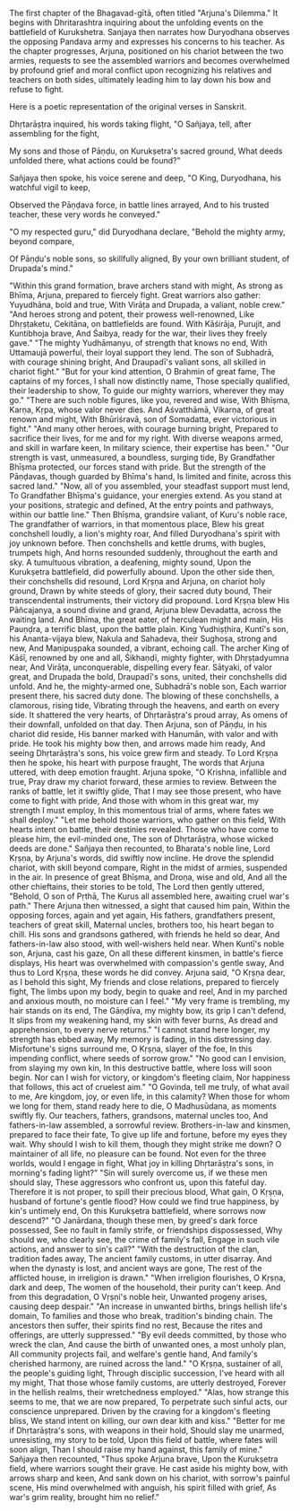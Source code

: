 The first chapter of the Bhagavad-gītā, often titled "Arjuna's Dilemma." It begins with Dhritarashtra inquiring about the unfolding events on the battlefield of Kurukshetra. Sanjaya then narrates how Duryodhana observes the opposing Pandava army and expresses his concerns to his teacher. As the chapter progresses, Arjuna, positioned on his chariot between the two armies, requests to see the assembled warriors and becomes overwhelmed by profound grief and moral conflict upon recognizing his relatives and teachers on both sides, ultimately leading him to lay down his bow and refuse to fight.

Here is a poetic representation of the original verses in Sanskrit.

Dhṛtarāṣṭra inquired, his words taking flight, "O Sañjaya, tell, after assembling for the fight, 

My sons and those of Pāṇḍu, on Kurukṣetra's sacred ground, What deeds unfolded there, what actions could be found?"

Sañjaya then spoke, his voice serene and deep, "O King, Duryodhana, his watchful vigil to keep, 

Observed the Pāṇḍava force, in battle lines arrayed, And to his trusted teacher, these very words he conveyed."

"O my respected guru," did Duryodhana declare, "Behold the mighty army, beyond compare, 

Of Pāṇḍu's noble sons, so skillfully aligned, By your own brilliant student, of Drupada's mind."

"Within this grand formation, brave archers stand with might, As strong as Bhīma, Arjuna, prepared to fiercely fight. Great warriors also gather: Yuyudhāna, bold and true, With Virāṭa and Drupada, a valiant, noble crew."
"And heroes strong and potent, their prowess well-renowned, Like Dhṛṣṭaketu, Cekitāna, on battlefields are found. With Kāśirāja, Purujit, and Kuntibhoja brave, And Śaibya, ready for the war, their lives they freely gave."
"The mighty Yudhāmanyu, of strength that knows no end, With Uttamaujā powerful, their loyal support they lend. The son of Subhadrā, with courage shining bright, And Draupadī's valiant sons, all skilled in chariot fight."
"But for your kind attention, O Brahmin of great fame, The captains of my forces, I shall now distinctly name, Those specially qualified, their leadership to show, To guide our mighty warriors, wherever they may go."
"There are such noble figures, like you, revered and wise, With Bhīṣma, Karṇa, Kṛpa, whose valor never dies. And Aśvatthāmā, Vikarṇa, of great renown and might, With Bhūriśravā, son of Somadatta, ever victorious in fight."
"And many other heroes, with courage burning bright, Prepared to sacrifice their lives, for me and for my right. With diverse weapons armed, and skill in warfare keen, In military science, their expertise has been."
"Our strength is vast, unmeasured, a boundless, surging tide, By Grandfather Bhīṣma protected, our forces stand with pride. But the strength of the Pāṇḍavas, though guarded by Bhīma's hand, Is limited and finite, across this sacred land."
"Now, all of you assembled, your steadfast support must lend, To Grandfather Bhīṣma's guidance, your energies extend. As you stand at your positions, strategic and defined, At the entry points and pathways, within our battle line."
Then Bhīṣma, grandsire valiant, of Kuru's noble race, The grandfather of warriors, in that momentous place, Blew his great conchshell loudly, a lion's mighty roar, And filled Duryodhana's spirit with joy unknown before.
Then conchshells and kettle drums, with bugles, trumpets high, And horns resounded suddenly, throughout the earth and sky. A tumultuous vibration, a deafening, mighty sound, Upon the Kurukṣetra battlefield, did powerfully abound.
Upon the other side then, their conchshells did resound, Lord Kṛṣṇa and Arjuna, on chariot holy ground, Drawn by white steeds of glory, their sacred duty bound, Their transcendental instruments, their victory did propound.
Lord Kṛṣṇa blew His Pāñcajanya, a sound divine and grand, Arjuna blew Devadatta, across the waiting land. And Bhīma, the great eater, of herculean might and main, His Pauṇḍra, a terrific blast, upon the battle plain.
King Yudhiṣṭhira, Kuntī's son, his Ananta-vijaya blew, Nakula and Sahadeva, their Sughoṣa, strong and new, And Maṇipuṣpaka sounded, a vibrant, echoing call. The archer King of Kāśī, renowned by one and all, Śikhaṇḍī, mighty fighter, with Dhṛṣṭadyumna near, And Virāṭa, unconquerable, dispelling every fear. Sātyaki, of valor great, and Drupada the bold, Draupadī's sons, united, their conchshells did unfold. And he, the mighty-armed one, Subhadrā's noble son, Each warrior present there, his sacred duty done.
The blowing of these conchshells, a clamorous, rising tide, Vibrating through the heavens, and earth on every side. It shattered the very hearts, of Dhṛtarāṣṭra's proud array, As omens of their downfall, unfolded on that day.
Then Arjuna, son of Pāṇḍu, in his chariot did reside, His banner marked with Hanumān, with valor and with pride. He took his mighty bow then, and arrows made him ready, And seeing Dhṛtarāṣṭra's sons, his voice grew firm and steady. To Lord Kṛṣṇa then he spoke, his heart with purpose fraught, The words that Arjuna uttered, with deep emotion fraught.
Arjuna spoke, "O Krishna, infallible and true, Pray draw my chariot forward, these armies to review. Between the ranks of battle, let it swiftly glide, That I may see those present, who have come to fight with pride, And those with whom in this great war, my strength I must employ, In this momentous trial of arms, where fates we shall deploy."
"Let me behold those warriors, who gather on this field, With hearts intent on battle, their destinies revealed. Those who have come to please him, the evil-minded one, The son of Dhṛtarāṣṭra, whose wicked deeds are done."
Sañjaya then recounted, to Bharata's noble line, Lord Kṛṣṇa, by Arjuna's words, did swiftly now incline. He drove the splendid chariot, with skill beyond compare, Right in the midst of armies, suspended in the air.
In presence of great Bhīṣma, and Droṇa, wise and old, And all the other chieftains, their stories to be told, The Lord then gently uttered, "Behold, O son of Pṛthā, The Kurus all assembled here, awaiting cruel war's path."
There Arjuna then witnessed, a sight that caused him pain, Within the opposing forces, again and yet again, His fathers, grandfathers present, teachers of great skill, Maternal uncles, brothers too, his heart began to chill. His sons and grandsons gathered, with friends he held so dear, And fathers-in-law also stood, with well-wishers held near.
When Kuntī's noble son, Arjuna, cast his gaze, On all these different kinsmen, in battle's fierce displays, His heart was overwhelmed with compassion's gentle sway, And thus to Lord Kṛṣṇa, these words he did convey.
Arjuna said, "O Kṛṣṇa dear, as I behold this sight, My friends and close relations, prepared to fiercely fight, The limbs upon my body, begin to quake and reel, And in my parched and anxious mouth, no moisture can I feel."
"My very frame is trembling, my hair stands on its end, The Gāṇḍīva, my mighty bow, its grip I can't defend, It slips from my weakening hand, my skin with fever burns, As dread and apprehension, to every nerve returns."
"I cannot stand here longer, my strength has ebbed away, My memory is fading, in this distressing day. Misfortune's signs surround me, O Kṛṣṇa, slayer of the foe, In this impending conflict, where seeds of sorrow grow."
"No good can I envision, from slaying my own kin, In this destructive battle, where loss will soon begin. Nor can I wish for victory, or kingdom's fleeting claim, Nor happiness that follows, this act of cruelest aim."
"O Govinda, tell me truly, of what avail to me, Are kingdom, joy, or even life, in this calamity? When those for whom we long for them, stand ready here to die, O Madhusūdana, as moments swiftly fly. Our teachers, fathers, grandsons, maternal uncles too, And fathers-in-law assembled, a sorrowful review. Brothers-in-law and kinsmen, prepared to face their fate, To give up life and fortune, before my eyes they wait. Why should I wish to kill them, though they might strike me down? O maintainer of all life, no pleasure can be found. Not even for the three worlds, would I engage in fight, What joy in killing Dhṛtarāṣṭra's sons, in morning's fading light?"
"Sin will surely overcome us, if we these men should slay, These aggressors who confront us, upon this fateful day. Therefore it is not proper, to spill their precious blood, What gain, O Kṛṣṇa, husband of fortune's gentle flood? How could we find true happiness, by kin's untimely end, On this Kurukṣetra battlefield, where sorrows now descend?"
"O Janārdana, though these men, by greed's dark force possessed, See no fault in family strife, or friendships dispossessed, Why should we, who clearly see, the crime of family's fall, Engage in such vile actions, and answer to sin's call?"
"With the destruction of the clan, tradition fades away, The ancient family customs, in utter disarray. And when the dynasty is lost, and ancient ways are gone, The rest of the afflicted house, in irreligion is drawn."
"When irreligion flourishes, O Kṛṣṇa, dark and deep, The women of the household, their purity can't keep. And from this degradation, O Vṛṣṇi's noble heir, Unwanted progeny arises, causing deep despair."
"An increase in unwanted births, brings hellish life's domain, To families and those who break, tradition's binding chain. The ancestors then suffer, their spirits find no rest, Because the rites and offerings, are utterly suppressed."
"By evil deeds committed, by those who wreck the clan, And cause the birth of unwanted ones, a most unholy plan, All community projects fail, and welfare's gentle hand, And family's cherished harmony, are ruined across the land."
"O Kṛṣṇa, sustainer of all, the people's guiding light, Through disciplic succession, I've heard with all my might, That those whose family customs, are utterly destroyed, Forever in the hellish realms, their wretchedness employed."
"Alas, how strange this seems to me, that we are now prepared, To perpetrate such sinful acts, our conscience unprepared. Driven by the craving for a kingdom's fleeting bliss, We stand intent on killing, our own dear kith and kiss."
"Better for me if Dhṛtarāṣṭra's sons, with weapons in their hold, Should slay me unarmed, unresisting, my story to be told, Upon this field of battle, where fates will soon align, Than I should raise my hand against, this family of mine."
Sañjaya then recounted, "Thus spoke Arjuna brave, Upon the Kurukṣetra field, where warriors sought their grave. He cast aside his mighty bow, with arrows sharp and keen, And sank down on his chariot, with sorrow's painful scene, His mind overwhelmed with anguish, his spirit filled with grief, As war's grim reality, brought him no relief."
